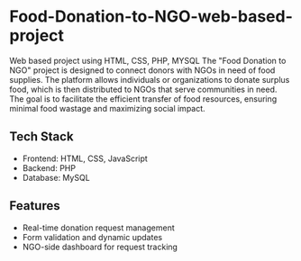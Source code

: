# Food-Donation-to-NGO-web-based-project
Web based project using HTML, CSS, PHP, MYSQL
The "Food Donation to NGO" project is designed to connect donors with NGOs in need of food supplies. The platform allows individuals or organizations to donate surplus food, which is then distributed to NGOs that serve communities in need. The goal is to facilitate the efficient transfer of food resources, ensuring minimal food wastage and maximizing social impact.
## Tech Stack
- Frontend: HTML, CSS, JavaScript
- Backend: PHP
- Database: MySQL

## Features
- Real-time donation request management
- Form validation and dynamic updates
- NGO-side dashboard for request tracking
